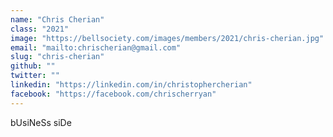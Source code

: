 ```yaml
---
name: "Chris Cherian"
class: "2021"
image: "https://bellsociety.com/images/members/2021/chris-cherian.jpg"
email: "mailto:chrischerian@gmail.com"
slug: "chris-cherian"
github: ""
twitter: ""
linkedin: "https://linkedin.com/in/christophercherian"
facebook: "https://facebook.com/chrischerryan"
---
```

bUsiNeSs siDe